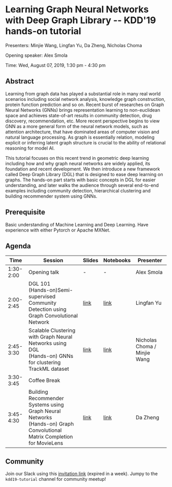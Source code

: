 Learning Graph Neural Networks with Deep Graph Library -- KDD'19 hands-on tutorial
===

Presenters: Minjie Wang, Lingfan Yu, Da Zheng, Nicholas Choma

Opening speaker: Alex Smola

Time: Wed, August 07, 2019, 1:30 pm - 4:30 pm

Abstract
---
Learning from graph data has played a substantial role in many real world
scenarios including social network analysis, knowledge graph construction,
protein function prediction and so on. Recent burst of researches on Graph
Neural Networks (GNNs) brings representation learning to non-euclidean space
and achieves state-of-art results in community detection, drug discovery,
recommendation, etc. More recent perspective begins to view GNN as a more
general form of the neural network models, such as attention architecture, that
have dominated areas of computer vision and natural language processing. As
graph is essentially relation, modeling explicit or inferring latent graph
structure is crucial to the ability of relational reasoning for model AI.

This tutorial focuses on this recent trend in geometric deep learning including
how and why graph neural networks are widely applied, its foundation and recent
development. We then introduce a new framework called Deep Graph Library (DGL)
that is designed to ease deep learning on graphs. The hands-on part starts with
basic concepts in DGL for easier understanding, and later walks the audience
through several end-to-end examples including community detection, hierarchical
clustering and building recommender system using GNNs.

Prerequisite
---

Basic understanding of Machine Learning and Deep Learning. Have experience with
either Pytorch or Apache MXNet.

Agenda
---

| Time | Session | Slides | Notebooks | Presenter |
| --- | --- | --- | --- | -- |
| 1:30-2:00 | Opening talk | - | - | Alex Smola |
| 2:00-2:45 | DGL 101<br>(Hands-on)Semi-supervised Community Detection using Graph Convolutional Network | [link](https://github.com/dglai/KDD-2019-Hands-on/blob/master/1_community_detection/slides.pptx) | [link](https://github.com/dglai/KDD-2019-Hands-on/tree/master/1_community_detection) | Lingfan Yu |
| 2:45-3:30 | Scalable Clustering with Graph Neural Networks using DGL<br>(Hands-on) GNNs for clustering TrackML dataset | [link](https://github.com/dglai/KDD-2019-Hands-on/blob/master/2_clustering/gnn_clustering.pdf) | [link](https://github.com/dglai/KDD-2019-Hands-on/blob/master/2_clustering/gnn_cluster.ipynb) | Nicholas Choma / Minjie Wang |
| 3:30-3:45 | Coffee Break |  |  |
| 3:45-4:30 | Building Recommender Systems using Graph Neural Networks<br>(Hands-on) Graph Convolutional Matrix Completion for MovieLens | [link](https://github.com/dglai/KDD-2019-Hands-on/blob/master/3_recommender_system/Rec.pptx) | [link](https://github.com/dglai/KDD-2019-Hands-on/blob/master/3_recommender_system/Recommendation.ipynb) | Da Zheng |

Community
---

Join our Slack using this [invitation link](https://join.slack.com/t/deep-graph-library/shared_invite/enQtNzE1NDE3MTI5NjgwLWNkZjkxNzAzNzdmOTE2NDczZGNiODMyOTdiYmU4NWM2YWI5OWRjNzIxMGU1ZGI1NTRjOTJmY2YyOGRhY2Y2OGQ) (expired in a week). Jumpy to the `kdd19-tutorial` channel for community meetup!
